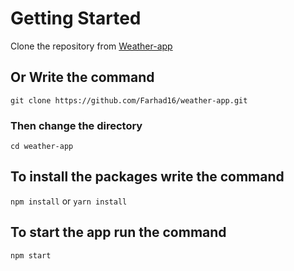# Getting Started

Clone the repository from [Weather-app](https://github.com/Farhad16/weather-app)

## Or Write the command

`git clone https://github.com/Farhad16/weather-app.git`

### Then change the directory

`cd weather-app`

## To install the packages write the command

`npm install` or `yarn install`

## To start the app run the command

`npm start`
